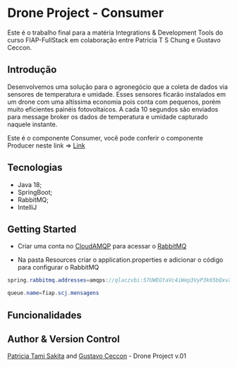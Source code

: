 # Drone Project - Consumer

Este é o trabalho final para a matéria Integrations & Development Tools do curso FIAP-FullStack em colaboração entre Patricia T S Chung e Gustavo Ceccon.

## Introdução

Desenvolvemos uma solução para o agronegócio que a coleta de dados via sensores de temperatura e umidade. Esses sensores ficarão instalados em um drone com uma altíssima economia pois conta com pequenos, porém muito eficientes painéis fotovoltaicos. 
A cada 10 segundos são enviados para message broker os dados de temperatura e umidade capturado naquele instante.

Este é o componente Consumer, você pode conferir o componente Producer neste link => [Link](https://github.com/tamisakita/drone-producer)

## Tecnologias
* Java 18;
* SpringBoot;
* RabbitMQ;
* IntelliJ

## Getting Started

* Criar uma conta no [CloudAMQP](https://customer.cloudamqp.com/instancehttps://customer.cloudamqp.com/instance) para acessar o [RabbitMQ](https://jackal.rmq.cloudamqp.com/#/https://jackal.rmq.cloudamqp.com/#/)

* Na pasta Resources criar o application.properties e adicionar o código para configurar o RabbitMQ
```java
spring.rabbitmq.addresses=amqps://qlaczvbi:57UWEGtaVc4iWep3VyP3k65bQxvXk2fF@jackal.rmq.cloudamqp.com/qlaczvbi

queue.name=fiap.scj.mensagens
```

## Funcionalidades

## Author & Version Control
[Patricia Tami Sakita](https://github.com/tamisakita) and [Gustavo Ceccon](https://github.com/gfcecconhttps://github.com/gfceccon) - Drone Project v.01

